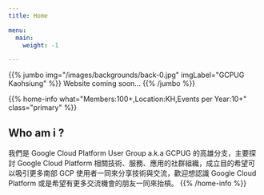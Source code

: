 ```yaml
---
title: Home

menu:
  main:
    weight: -1

---
```



{{% jumbo img="/images/backgrounds/back-0.jpg" imgLabel="GCPUG Kaohsiung" %}}
Website coming soon...
{{% /jumbo %}}



{{% home-info what="Members:100+,Location:KH,Events per Year:10+" class="primary" %}}
## Who am i ?

我們是 Google Cloud Platform User Group a.k.a GCPUG 的高雄分支，主要探討 Google Cloud Platform 相關技術、服務、應用的社群組織，成立目的希望可以吸引更多南部 GCP 使用者一同來分享技術與交流，歡迎想認識 Google Cloud Platform 或是希望有更多交流機會的朋友一同來抬槓。
{{% /home-info %}}
